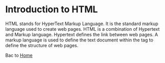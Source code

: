 # Introduction to HTML

   HTML stands for HyperText Markup Language. It is the standard markup language used to create web pages. HTML is a combination of Hypertext and Markup language. Hypertext defines the link between web pages. A markup language is used to define the text document within the tag to define the structure of web pages.

Bac to [Home](https://github.com/intikhab-h-bhat/learn-html-css-javascript?tab=readme-ov-file#HTML)
